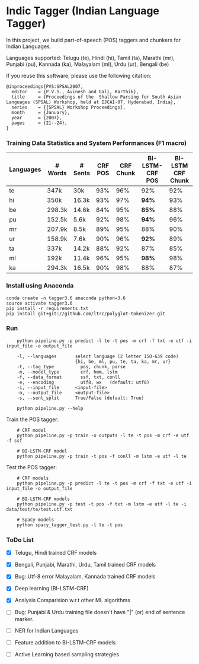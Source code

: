 # Indic Tagger (Indian Language Tagger)

In this project, we build part-of-speech (POS) taggers and chunkers for Indian Languages.

Languages supported: Telugu (te), Hindi (hi), Tamil (ta), Marathi (mr), Punjabi (pu), Kannada (ka), Malayalam (ml), Urdu (ur), Bengali (be)

If you reuse this software, please use the following citation:

```
@inproceedings{PVS:SPSAL2007,
  editor    = {P.V.S., Avinesh and Gali, Karthik},
  title     = {Proceedings of the  Shallow Parsing for South Asian Languages (SPSAL) Workshop, held at IJCAI-07, Hyderabad, India},
  series    = {{SPSAL} Workshop Proceedings},
  month     = {January},
  year      = {2007},
  pages     = {21--24},
}
```

### Training Data Statistics and System Performances (F1 macro)

| Languages  |  # Words  | # Sents |  CRF POS    | CRF Chunk  | BI-LSTM-CRF POS  |  BI-LSTM CRF Chunk |
| ---------- | ----------|---------|-------------|------------|------------------|--------------------|
|   te       |   347k    |   30k   |     93%     |    96%     |  92%             |         92%        |
|   hi       |   350k    |  16.3k  |     93%     |    97%     |  **94%**         |         93%        |
|   be       |   298.3k  |  14.6k  |     84%     |    95%     |  **85%**         |         88%        |
|   pu       |   152.5k  |  5.6k   |     92%     |    98%     |  **94%**         |         96%        |
|   mr       |   207.9k  |  8.5k   |     89%     |    95%     |  88%             |         90%        |
|   ur       |   158.9k  |  7.6k   |     90%     |    96%     |  **92%**         |         89%        |
|   ta       |   337k    |  14.2k  |     88%     |    92%     |  87%             |         85%        |
|   ml       |   192k    |  11.4k  |     96%     |    95%     |  **98%**         |         98%        |
|   ka       |   294.3k  |  16.5k  |     90%     |    98%     |  88%             |         87%        |


### Install using Anaconda
    
    conda create -n tagger3.6 anaconda python=3.6
    source activate tagger3.6
	pip install -r requirements.txt
	pip install git+git://github.com/ltrc/polyglot-tokenizer.git


### Run 
```
    python pipeline.py -p predict -l te -t pos -m crf -f txt -e utf -i input_file -o output_file

    -l, --languages       select language (2 letter ISO-639 code) 
                          {hi, be, ml, pu, te, ta, ka, mr, ur}
    -t, --tag_type      	pos, chunk, parse
    -m, --model_type    	crf, hmm, lstm
    -f, --data_format   	ssf, txt, conll
    -e, --encoding      	utf8, wx   (default: utf8)
    -i, --input_file      <input-file>
    -o, --output_file     <output-file>
    -s, --sent_split      True/False (default: True)
	
    python pipeline.py --help 
```

Train the POS tagger:
   
```
    # CRF model
    python pipeline.py -p train -o outputs -l te -t pos -m crf -e utf -f ssf
    
    # BI-LSTM-CRF model
    python pipeline.py -p train -t pos -f conll -m lstm -e utf -l te
```

Test the POS tagger:
    
```
    # CRF models 
    python pipeline.py -p predict -l te -t pos -m crf -f txt -e utf -i input_file -o output_file
    
    # BI-LSTM-CRF models
    python pipeline.py -p test -t pos -f txt -m lstm -e utf -l te -i data/test/te/test.utf.txt
    
    # SpaCy models
    python spacy_tagger_test.py -l te -t pos
```
  

### ToDo List

- [x] Telugu, Hindi trained CRF models
- [x] Bengali, Punjabi, Marathi, Urdu, Tamil trained CRF models
- [x] Bug: Utf-8 error Malayalam, Kannada trained CRF models
- [x] Deep learning (BI-LSTM-CRF)
- [x] Analysis Comparision w.r.t other ML algorithms
- [ ] Bug: Punjabi & Urdu training file doesn't have "|" (or) end of sentence marker. 
- [ ] NER for Indian Languages
- [ ] Feature addition to BI-LSTM-CRF models
- [ ] Active Learning based sampling strategies


